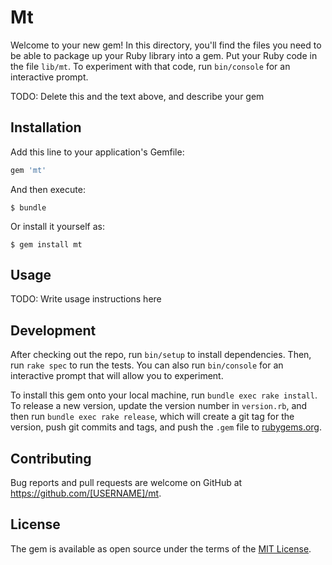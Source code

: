 # Mt

Welcome to your new gem! In this directory, you'll find the files you need to be able to package up your Ruby library into a gem. Put your Ruby code in the file `lib/mt`. To experiment with that code, run `bin/console` for an interactive prompt.

TODO: Delete this and the text above, and describe your gem

## Installation

Add this line to your application's Gemfile:

```ruby
gem 'mt'
```

And then execute:

    $ bundle

Or install it yourself as:

    $ gem install mt

## Usage

TODO: Write usage instructions here

## Development

After checking out the repo, run `bin/setup` to install dependencies. Then, run `rake spec` to run the tests. You can also run `bin/console` for an interactive prompt that will allow you to experiment.

To install this gem onto your local machine, run `bundle exec rake install`. To release a new version, update the version number in `version.rb`, and then run `bundle exec rake release`, which will create a git tag for the version, push git commits and tags, and push the `.gem` file to [rubygems.org](https://rubygems.org).

## Contributing

Bug reports and pull requests are welcome on GitHub at https://github.com/[USERNAME]/mt.


## License

The gem is available as open source under the terms of the [MIT License](http://opensource.org/licenses/MIT).

